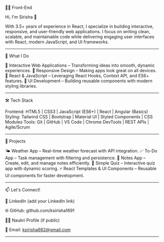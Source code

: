 👩‍💻 Front-End 

Hi, I'm Sirisha 👋

With 3.5+ years of experience in React, I specialize in building interactive, responsive, and user-friendly web applications.
I focus on writing clean, scalable, and maintainable code while delivering engaging user interfaces with React, modern JavaScript, and UI frameworks.

---

🔭 What I Do

🎯 Interactive Web Applications – Transforming ideas into smooth, dynamic experiences.
🎯 Responsive Design – Making apps look great on all devices.
🎯 React & JavaScript – Leveraging React Hooks, Context API, and ES6+ features.
🎯 UI Development – Building reusable components with modern styling libraries.

---

🛠️ Tech Stack

Frontend: HTML5 | CSS3 | JavaScript (ES6+) | React | Angular (Basics)
Styling: Tailwind CSS | Bootstrap | Material UI | Styled Components | CSS Modules
Tools: Git | GitHub | VS Code | Chrome DevTools | REST APIs | Agile/Scrum

---

🚀 Projects

🌤️ Weather App – Real-time weather forecast with API integration.
✅ To-Do App – Task management with filtering and persistence.
📝 Notes App – Create, edit, and manage notes efficiently.
🎯 Simple Quiz – Interactive quiz app with dynamic scoring.
⚡ React Templates & UI Components – Reusable UI components for faster development.

---

📫 Let's Connect!

💼 LinkedIn
 (add your LinkedIn link)

🌐 GitHub: github.com/ksirisha1691

🧑‍💼 Naukri Profile
 (if public)

📧 Email: ksirisha662@gmail.com

---
